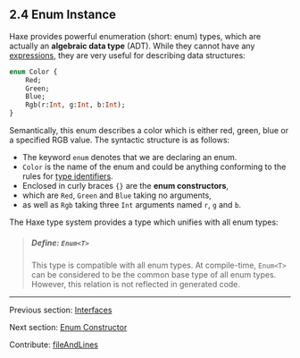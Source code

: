 ## 2.4 Enum Instance

Haxe provides powerful enumeration (short: enum) types, which are actually an **algebraic data type** (ADT). While they cannot have any [expressions](expression.md), they are very useful for describing data structures:

```haxe
enum Color {
	Red;
	Green;
	Blue;
	Rgb(r:Int, g:Int, b:Int);
}
```
Semantically, this enum describes a color which is either red, green, blue or a specified RGB value. The syntactic structure is as follows:


* The keyword `enum` denotes that we are declaring an enum.
* `Color` is the name of the enum and could be anything conforming to the rules for [type identifiers](dictionary.md#identifier).
* Enclosed in curly braces `{}` are the **enum constructors**,
* which are `Red`, `Green` and `Blue` taking no arguments,
* as well as `Rgb` taking three `Int` arguments named `r`, `g` and `b`.


The Haxe type system provides a type which unifies with all enum types:

> ##### Define: `Enum<T>`
>
> This type is compatible with all enum types. At compile-time, `Enum<T>` can be considered to be the common base type of all enum types. However, this relation is not reflected in generated code.

---

Previous section: [Interfaces](types-interfaces.md)

Next section: [Enum Constructor](types-enum-constructor.md)

Contribute: [fileAndLines](https://github.com/HaxeFoundation/HaxeManual/blob/master/02-types.tex#L311-311)